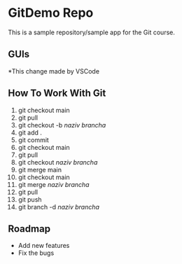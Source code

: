 # GitDemo Repo
This is a sample repository/sample app  for the Git course.

## GUIs
*This change made by VSCode

## How To Work With Git
1. git checkout main
2. git pull
3. git checkout -b *naziv brancha*
4. git add .
5. git commit
6. git checkout main
7. git pull
8. git checkout *naziv brancha*
9. git merge main
10. git checkout main
11. git merge *naziv brancha*
12. git pull
13. git push
14. git branch -d *naziv brancha*

## Roadmap
* Add new features
* Fix the bugs
